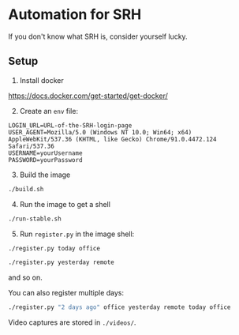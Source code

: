 # Automation for SRH

If you don't know what SRH is, consider yourself lucky.


## Setup

1. Install docker

<https://docs.docker.com/get-started/get-docker/>

2. Create an `env` file:

```env
LOGIN_URL=URL-of-the-SRH-login-page
USER_AGENT=Mozilla/5.0 (Windows NT 10.0; Win64; x64) AppleWebKit/537.36 (KHTML, like Gecko) Chrome/91.0.4472.124 Safari/537.36
USERNAME=yourUsername
PASSWORD=yourPassword
```

3. Build the image

```bash
./build.sh
```

4. Run the image to get a shell

```bash
./run-stable.sh
```

5. Run `register.py` in the image shell:

```bash
./register.py today office
```
```bash
./register.py yesterday remote
```
and so on.

You can also register multiple days:
```bash
./register.py "2 days ago" office yesterday remote today office
```

Video captures are stored in `./videos/`.

